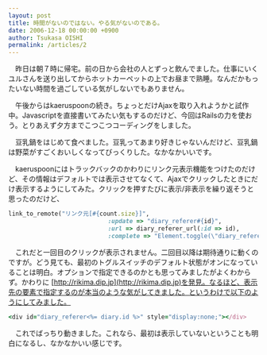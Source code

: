 ```yaml
---
layout: post
title: 時間がないのではない。やる気がないのである。
date: 2006-12-18 00:00:00 +0900
author: Tsukasa OISHI
permalink: /articles/2
---
```



　昨日は朝７時に帰宅。前の日から会社の人とずっと飲んでました。仕事にいくユルさんを送り出してからホットカーペットの上でお昼まで熟睡。なんだかもったいない時間を過ごしている気がしないでもありません。  

　午後からはkaeruspoonの続き。ちょっとだけAjaxを取り入れようかと試作中。Javascriptを直接書いてみたい気もするのだけど、今回はRailsの力を使おう。とりあえず夕方までこつこつコーディングをしました。  

　豆乳鍋をはじめて食べました。豆乳ってあまり好きじゃないんだけど、豆乳鍋は野菜がすごくおいしくなってびっくりした。なかなかいいです。  

　kaeruspoonにはトラックバックのかわりにリンク元表示機能をつけたのだけど、その情報はデフォルトでは表示させてなくて、Ajaxでクリックしたときにだけ表示するようにしてみた。クリックを押すたびに表示/非表示を繰り返そうと思ったのだけど、  

```ruby  
link_to_remote("リンク元[#{count.size}]",  
                            :update => "diary_referer#{id}",  
                            :url => diary_referer_url(:id => id),  
                            :complete => "Element.toggle(\"diary_referer#{id}\")")  
```  

　これだと一回目のクリックが表示されません。二回目以降は期待通りに動くのですが。どう見ても、最初のトグルスイッチのデフォルト状態がオンになっていることは明白。オプションで指定できるのかとも思ってみましたがよくわからず。かわりに [http://rikima.dip.jp](http://rikima.dip.jp)を発見。なるほど、表示先の要素で指定するのが本当のような気がしてきました。というわけで以下のようにしてみました。  

```ruby  
<div id="diary_referer<%= diary.id %>" style="display:none;"></div>  
```  

　これでばっちり動きました。これなら、最初は表示していないということも明白になるし、なかなかいい感じです。  

